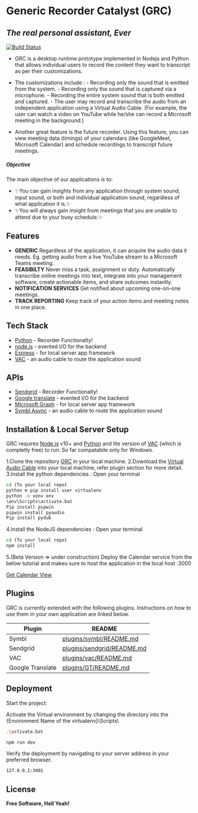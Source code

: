# Generic Recorder Catalyst (GRC)
## _The real personal assistant, Ever_


[![Build Status](https://travis-ci.org/joemccann/dillinger.svg?branch=master)](https://travis-ci.org/joemccann/dillinger)

- GRC is a desktop runtime prototype implemented in Nodejs and Python that allows individual users to record the content they want to transcript as per their customizations.

- The customizations include :
        - Recording only the sound that is emitted from the system.
        - Recording only the sound that is captured via a microphone.
        - Recording the entire system sound that is both emitted and captured.
        - The user may record and transcribe the audio from an independent application using a Virtual Audio Cable. (For example, the user can watch a video on YouTube while he/she can record a Microsoft meeting in the background.)

- Another great feature is the future recorder. Using this feature, you can view meeting data (timings) of your calendars (like GoogleMeet, Microsoft Calendar) and schedule recordings to transcript future meetings.


##### Objective
The main objective of our applications is to:
- ✨You can gain insights from any application through system sound, input sound, or both  and individual application sound, regardless of what application it is.✨
- ✨You will always gain insight from meetings that you are unable to attend due to your busy schedule.✨

## Features

- **GENERIC** 
 Regardless of the application, it can acquire the audio data it needs. Eg. getting audio from a live YouTube stream to a Microsoft Teams meeting.
- **FEASIBILTY** 
 Never miss a task, assignment or duty. Automatically transcribe online meetings into text, integrate into your management software, create actionable items, and share outcomes instantly.
- **NOTIFICATION SERVICES** 
 Get notified about upcoming one-on-one meetings.
- **TRACK REPORTING**
 Keep track of your action items and meeting notes in one place.



## Tech Stack

- [Python] - Recorder Functionalty!
- [node.js] - evented I/O for the backend
- [Express] - for local server app framework 
- [VAC] - an audio cable to route the application sound

## APIs

- [Sendgrid] - Recorder Functionalty!
- [Google translate] - evented I/O for the backend
- [Microsoft Graph] - for local server app framework 
- [Symbl Async] - an audio cable to route the application sound

## Installation & Local Server Setup

GRC requires [Node.js](https://nodejs.org/) v10+ and [Python] and lite version of [VAC] (which is completly free)  to run. So far compatabile only for Windows.

1.Clone the repository [GRC][grc] in your local machine.
2.Download the [Virtual Audio Cable][VAC] into your local machine, refer plugin section for more detail.
3.Install the python dependencies : Open your terminal
```sh
cd (To your local repo)
python m pip install user virtualenv
python -m venv env
\env\Scripts\activate.bat
Pip install pipwin
pipwin install pyaudio
Pip install pydub
```

4.Install the NodeJS dependencies : Open your terminal

```sh
cd (To your local repo)
npm install 
```

5.(Beta Version => under construction) Deploy the Calendar service from the below tutorial and makeu sure to host the application in the local host :3000

[Get Calendar View]


## Plugins

GRC is currently extended with the following plugins.
Instructions on how to use them in your own application are linked below.

| Plugin | README |
| ------ | ------ |
| Symbl | [plugins/symbl/README.md][Plsymbl] |
| Sendgrid | [plugins/sendgrid/README.md][Plsendgrid] |
| VAC | [plugins/vac/README.md][Plvac] |
| Google Translate| [plugins/GT/README.md][PlGT] |


## Deployment

Start the project:

Activate the Virtual environment by changing the directory into the \{Environment Name of the virtualenv}\Scripts\
```sh
.\activate.bat
```

```sh
npm run dev
```


Verify the deployment by navigating to your server address in
your preferred browser.



```sh
127.0.0.1:3001
```

## License

**Free Software, Hell Yeah!**


   [grc]: <https://github.com/balajibalajanc/Generic-Recorder-Catalyst>
   [node.js]: <http://nodejs.org>
   [express]: <http://expressjs.com>
   [Python]: <https://www.python.org/downloads/>
   [VAC]: <https://vac.muzychenko.net/en/>

   [Get Calendar View]: <https://docs.microsoft.com/en-us/graph/tutorials/node?tutorial-step=1>
   
   [Plsymbl]: <https://github.com/balajibalajanc/Generic-Recorder-Catalyst/tree/master/plugins/symbl>
   [Plsendgrid]:<https://github.com/balajibalajanc/Generic-Recorder-Catalyst/tree/master/plugins/sendgrid>
   [Plvac]:<https://github.com/balajibalajanc/Generic-Recorder-Catalyst/tree/master/plugins/vac>
   [PlGT]:<https://github.com/balajibalajanc/Generic-Recorder-Catalyst/tree/master/plugins/GT>
   [Symbl Async]: <https://symbl.ai/>
   [Microsoft Graph]: <https://developer.microsoft.com/en-us/graph/graph-explorer>
   [Google translate]: <https://cloud.google.com/translate>
   [Sendgrid]: <https://sendgrid.com/>
